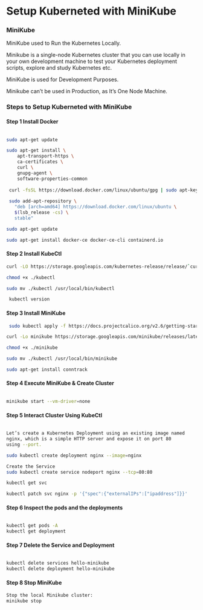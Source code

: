 
# Setup Kuberneted with MiniKube 

### MiniKube 

MiniKube used to Run the Kubernetes Locally. 

Minikube is a single-node Kubernetes cluster that you can use locally in your own development machine to test your Kubernetes deployment scripts,
explore and study Kubernetes etc.

MiniKube is used for Development Purposes.

Minikube can’t be used in Production, as It’s One Node Machine.


### Steps to Setup Kuberneted with MiniKube

#### Step 1 Install Docker 

```sh

sudo apt-get update

sudo apt-get install \
    apt-transport-https \
    ca-certificates \
    curl \
    gnupg-agent \
    software-properties-common
    
 curl -fsSL https://download.docker.com/linux/ubuntu/gpg | sudo apt-key add -
 
 sudo add-apt-repository \
   "deb [arch=amd64] https://download.docker.com/linux/ubuntu \
   $(lsb_release -cs) \
   stable"

sudo apt-get update

sudo apt-get install docker-ce docker-ce-cli containerd.io

````

#### Step 2 Install KubeCtl 

```sh
curl -LO https://storage.googleapis.com/kubernetes-release/release/`curl -s https://storage.googleapis.com/kubernetes-release/release/stable.txt`/bin/linux/amd64/kubectl

chmod +x ./kubectl

sudo mv ./kubectl /usr/local/bin/kubectl

 kubectl version

```

#### Step 3 Install MiniKube
```sh
 sudo kubectl apply -f https://docs.projectcalico.org/v2.6/getting-started/kubernetes/installation/hosted/kubeadm/1.6/calico.yaml

curl -Lo minikube https://storage.googleapis.com/minikube/releases/latest/minikube-linux-amd64

chmod +x ./minikube

sudo mv ./kubectl /usr/local/bin/minikube

sudo apt-get install conntrack
```

#### Step 4 Execute MiniKube & Create Cluster

```sh

minikube start --vm-driver=none

```

#### Step 5 Interact Cluster Using KubeCtl

```sh

Let’s create a Kubernetes Deployment using an existing image named
nginx, which is a simple HTTP server and expose it on port 80
using --port.

sudo kubectl create deployment nginx --image=nginx

Create the Service 
sudo kubectl create service nodeport nginx --tcp=80:80

kubectl get svc

kubectl patch svc nginx -p '{"spec":{"externalIPs":["ipaddress"]}}'

```



#### Step 6 Inspect the pods and the deployments

```sh

kubectl get pods -A
kubectl get deployment

```


#### Step 7 Delete the Service and Deployment

```sh

kubectl delete services hello-minikube
kubectl delete deployment hello-minikube

```

#### Step 8 Stop MiniKube

```sh
Stop the local Minikube cluster:
minikube stop

```

